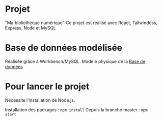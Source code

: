 # Projet
"Ma bibliothèque numérique"
Ce projet est réalisé avec React, Tailwindcss, Express, Node et MySQL

# Base de données modélisée
Réalisée grâce à Workbench/MySQL.
Modèle physique de la [Base de données](https://www.hebergeur-image.com/upload/88.174.47.6-63c68ffd518f7.png)

# Pour lancer le projet
Nécessite l'installation de Node.js.

Installation des packages : `npm install`
Depuis la branche master : `npm start`
